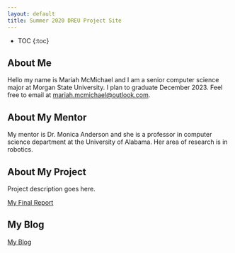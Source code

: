 ```yaml
---
layout: default
title: Summer 2020 DREU Project Site
---
```


* TOC
{:toc}

## About Me

Hello my name is Mariah McMichael and I am a senior computer science major at Morgan State University. I plan to graduate December 2023. Feel free to email at mariah.mcmichael@outlook.com. 

## About My Mentor

My mentor is Dr. Monica Anderson and she is a professor in computer science department at the University of Alabama. Her area of research is in robotics. 

## About My Project

Project description goes here.

[My Final Report](files/finalreport.pdf)

## My Blog

[My Blog](blog.html)
